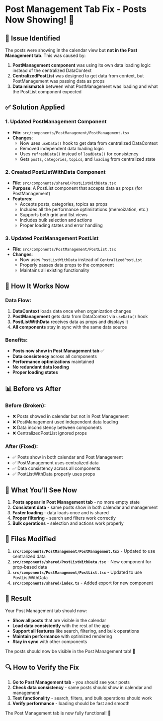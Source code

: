 # Post Management Tab Fix - Posts Now Showing! 🎉

## 🚨 **Issue Identified**

The posts were showing in the calendar view but **not in the Post Management tab**. This was caused by:

1. **PostManagement component** was using its own data loading logic instead of the centralized DataContext
2. **CentralizedPostList** was designed to get data from context, but PostManagement was passing data as props
3. **Data mismatch** between what PostManagement was loading and what the PostList component expected

## ✅ **Solution Applied**

### **1. Updated PostManagement Component**
- **File**: `src/components/PostManagement/PostManagement.tsx`
- **Changes**:
  - Now uses `useData()` hook to get data from centralized DataContext
  - Removed independent data loading logic
  - Uses `refreshData()` instead of `loadData()` for consistency
  - Gets `posts`, `categories`, `topics`, and `loading` from centralized state

### **2. Created PostListWithData Component**
- **File**: `src/components/shared/PostListWithData.tsx`
- **Purpose**: A PostList component that accepts data as props (for PostManagement)
- **Features**:
  - Accepts posts, categories, topics as props
  - Includes all the performance optimizations (memoization, etc.)
  - Supports both grid and list views
  - Includes bulk selection and actions
  - Proper loading states and error handling

### **3. Updated PostManagement PostList**
- **File**: `src/components/PostManagement/PostList.tsx`
- **Changes**:
  - Now uses `PostListWithData` instead of `CentralizedPostList`
  - Properly passes data props to the component
  - Maintains all existing functionality

## 🚀 **How It Works Now**

### **Data Flow**:
1. **DataContext** loads data once when organization changes
2. **PostManagement** gets data from DataContext via `useData()` hook
3. **PostListWithData** receives data as props and displays it
4. **All components** stay in sync with the same data source

### **Benefits**:
- **Posts now show in Post Management tab** ✅
- **Data consistency** across all components
- **Performance optimizations** maintained
- **No redundant data loading**
- **Proper loading states**

## 📊 **Before vs After**

### **Before (Broken)**:
- ❌ Posts showed in calendar but not in Post Management
- ❌ PostManagement used independent data loading
- ❌ Data inconsistency between components
- ❌ CentralizedPostList ignored props

### **After (Fixed)**:
- ✅ Posts show in both calendar and Post Management
- ✅ PostManagement uses centralized data
- ✅ Data consistency across all components
- ✅ PostListWithData properly uses props

## 🎯 **What You'll See Now**

1. **Posts appear in Post Management tab** - no more empty state
2. **Consistent data** - same posts show in both calendar and management
3. **Faster loading** - data loads once and is shared
4. **Proper filtering** - search and filters work correctly
5. **Bulk operations** - selection and actions work properly

## 📝 **Files Modified**

1. **`src/components/PostManagement/PostManagement.tsx`** - Updated to use centralized data
2. **`src/components/shared/PostListWithData.tsx`** - New component for prop-based data
3. **`src/components/PostManagement/PostList.tsx`** - Updated to use PostListWithData
4. **`src/components/shared/index.ts`** - Added export for new component

## 🎉 **Result**

Your Post Management tab should now:

- **Show all posts** that are visible in the calendar
- **Load data consistently** with the rest of the app
- **Support all features** like search, filtering, and bulk operations
- **Maintain performance** with optimized rendering
- **Stay in sync** with other components

The posts should now be visible in the Post Management tab! 🚀

## 🔍 **How to Verify the Fix**

1. **Go to Post Management tab** - you should see your posts
2. **Check data consistency** - same posts should show in calendar and management
3. **Test functionality** - search, filters, and bulk operations should work
4. **Verify performance** - loading should be fast and smooth

The Post Management tab is now fully functional! 🎉
